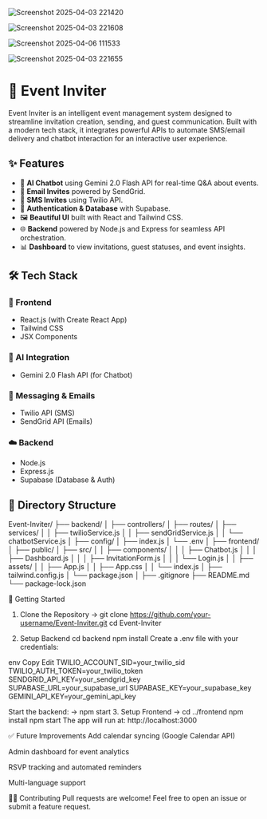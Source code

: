 ![Screenshot 2025-04-03 221420](https://github.com/user-attachments/assets/5d0022e7-ac65-48eb-8859-9915c31af3c9)

![Screenshot 2025-04-03 221608](https://github.com/user-attachments/assets/9799ddbf-440f-4e70-9c83-afaf7064a8dd)

![Screenshot 2025-04-06 111533](https://github.com/user-attachments/assets/f0f1bee5-53be-4a84-a1ed-821157bb7a10)

![Screenshot 2025-04-03 221655](https://github.com/user-attachments/assets/67ef2cc7-abe9-4ebf-bb1b-d1c4ce3a8c79)

# 🎉 Event Inviter

Event Inviter is an intelligent event management system designed to streamline invitation creation, sending, and guest communication. Built with a modern tech stack, it integrates powerful APIs to automate SMS/email delivery and chatbot interaction for an interactive user experience.

## ✨ Features

- 💬 **AI Chatbot** using Gemini 2.0 Flash API for real-time Q&A about events.
- 📧 **Email Invites** powered by SendGrid.
- 📱 **SMS Invites** using Twilio API.
- 🔐 **Authentication & Database** with Supabase.
- 🖼️ **Beautiful UI** built with React and Tailwind CSS.
- 🌐 **Backend** powered by Node.js and Express for seamless API orchestration.
- 📊 **Dashboard** to view invitations, guest statuses, and event insights.


## 🛠️ Tech Stack

### 🔧 Frontend
- React.js (with Create React App)
- Tailwind CSS
- JSX Components

### 🧠 AI Integration
- Gemini 2.0 Flash API (for Chatbot)

### 📲 Messaging & Emails
- Twilio API (SMS)
- SendGrid API (Emails)

### ☁️ Backend
- Node.js
- Express.js
- Supabase (Database & Auth)


## 📁 Directory Structure

Event-Inviter/
├── backend/
│   ├── controllers/
│   ├── routes/
│   ├── services/
│   │   ├── twilioService.js
│   │   ├── sendGridService.js
│   │   └── chatbotService.js
│   ├── config/
│   ├── index.js
│   └── .env
│
├── frontend/
│   ├── public/
│   ├── src/
│   │   ├── components/
│   │   │   ├── Chatbot.js
│   │   │   ├── Dashboard.js
│   │   │   ├── InvitationForm.js
│   │   │   └── Login.js
│   │   ├── assets/
│   │   ├── App.js
│   │   ├── App.css
│   │   └── index.js
│   ├── tailwind.config.js
│   └── package.json
│
├── .gitignore
├── README.md
└── package-lock.json


🚀 Getting Started
1. Clone the Repository
->
git clone https://github.com/your-username/Event-Inviter.git
cd Event-Inviter

2. Setup Backend
cd backend
npm install
Create a .env file with your credentials:

env
Copy
Edit
TWILIO_ACCOUNT_SID=your_twilio_sid
TWILIO_AUTH_TOKEN=your_twilio_token
SENDGRID_API_KEY=your_sendgrid_key
SUPABASE_URL=your_supabase_url
SUPABASE_KEY=your_supabase_key
GEMINI_API_KEY=your_gemini_api_key

Start the backend:
->
npm start
3. Setup Frontend
->
cd ../frontend
npm install
npm start
The app will run at: http://localhost:3000



✅ Future Improvements
Add calendar syncing (Google Calendar API)

Admin dashboard for event analytics

RSVP tracking and automated reminders

Multi-language support

🧑‍💻 Contributing
Pull requests are welcome! Feel free to open an issue or submit a feature request.







